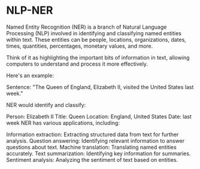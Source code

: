 # NLP-NER
Named Entity Recognition (NER)
 is a branch of Natural Language Processing (NLP) involved in identifying and classifying named entities within text. These entities can be people, locations, organizations, dates, times, quantities, percentages, monetary values, and more.

Think of it as highlighting the important bits of information in text, allowing computers to understand and process it more effectively.

Here's an example:

Sentence: "The Queen of England, Elizabeth II, visited the United States last week."

NER would identify and classify:

Person: Elizabeth II
Title: Queen
Location: England, United States
Date: last week
NER has various applications, including:

Information extraction: Extracting structured data from text for further analysis.
Question answering: Identifying relevant information to answer questions about text.
Machine translation: Translating named entities accurately.
Text summarization: Identifying key information for summaries.
Sentiment analysis: Analyzing the sentiment of text based on entities.
